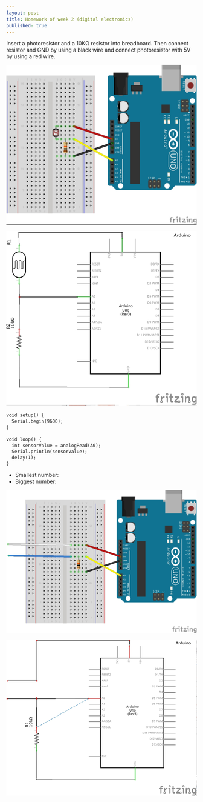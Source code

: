 ```yaml
---
layout: post
title: Homework of week 2 (digital electronics)
published: true
---
```

<p class="intro">Insert a photoresistor and a 10K&#8486; resistor into breadboard. Then connect resistor and GND by using a black wire and connect photoresistor with 5V by using a red wire.</p>

<p><img src="/images/compressed/blog/2015-2-4/1.jpg" title=""></p>

<p><img src="/images/compressed/blog/2015-2-4/2.jpg" title=""></p>

    void setup() {
      Serial.begin(9600);
    }

    void loop() {
      int sensorValue = analogRead(A0);
      Serial.println(sensorValue);
      delay(1);
    }

* Smallest number:
* Biggest number:

<p><img src="/images/compressed/blog/2015-2-4/3.jpg" title=""></p>

<p><img src="/images/compressed/blog/2015-2-4/4.jpg" title=""></p>
